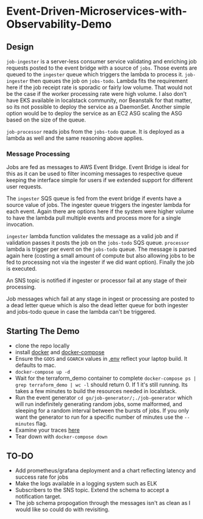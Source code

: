 # Event-Driven-Microservices-with-Observability-Demo

## Design

`job-ingester` is a server-less consumer service validating and enriching job requests posted to the event bridge with a source of `jobs`. Those events are queued to the `ingester` queue which triggers the lambda to process it. `job-ingester` then queues the job on `jobs-todo`. Lambda fits the requirement here if the job receipt rate is sporadic or fairly low volume. That would not be the case if the worker processing rate were high volume. I also don't have EKS available in localstack community, nor Beanstalk for that matter, so its not possible to deploy the service as a DaemonSet. Another simple option would be to deploy the service as an EC2 ASG scaling the ASG based on the size of the queue.

`job-processor` reads jobs from the `jobs-todo` queue. It is deployed as a lambda as well and the same reasoning above applies.

### Message Processing

Jobs are fed as messages to AWS Event Bridge. Event Bridge is ideal for this as it can be used to filter incoming messages to respective queue keeping the interface simple for users if we extended support for different user requests.

The `ingester` SQS queue is fed from the event bridge if events have a source value of jobs. The ingester queue triggers the ingester lambda for each event. Again there are options here if the system were higher volume to have the lambda pull multiple events and process more for a single invocation. 

`ingester` lambda function validates the message as a valid job and if validation passes it posts the job on the `jobs-todo` SQS queue. `processor` lambda is trigger per event on the `jobs-todo` queue. The message is parsed again here (costing a small amount of compute but also allowing jobs to be fed to processing not via the ingester if we did want option). Finally the job is executed.

An SNS topic is notified if ingester or processor fail at any stage of their processing. 

Job messages which fail at any stage in ingest or processing are posted to a dead letter queue which is also the dead letter queue for both ingester and jobs-todo queue in case the lambda can't be triggered.

## Starting The Demo

* clone the repo locally
* install [docker](https://docs.docker.com/engine/install/) and [docker-compose](https://docs.docker.com/compose/install/)
* Ensure the `GOOS` and `GOARCH` values in [.env](/.env) reflect your laptop build. It defaults to mac.
* `docker-compose up -d`
* Wait for the terraform_demo container to complete `docker-compose ps | grep terraform_demo | wc -l` should return 0. If 1 it's still running. Its takes a few minutes to build the resources needed in localstack.
* Run the event generator `cd go/job-generator/;./job-generator` which will run indefinitely generating random jobs, some malformed, and sleeping for a random interval between the bursts of jobs. If you only want the generator to run for a specific number of minutes use the `--minutes` flag.
* Examine your traces [here](http://localhost:16686/search)
* Tear down with `docker-compose down`

## TO-DO

* Add prometheus/grafana deployment and a chart reflecting latency and success rate for jobs
* Make the logs available in a logging system such as ELK
* Subscribers to the SNS topic. Extend the schema to accept a notification target.
* The job schema propogation through the messages isn't as clean as I would like so could do with revisiting.